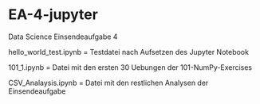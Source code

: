 # EA-4-jupyter
Data Science Einsendeaufgabe 4

hello_world_test.ipynb  = Testdatei nach Aufsetzen des Jupyter Notebook

101_1.ipynb             = Datei mit den ersten 30 Uebungen der 101-NumPy-Exercises

CSV_Analaysis.ipynb     = Datei mit den restlichen Analysen der Einsendeaufgabe
